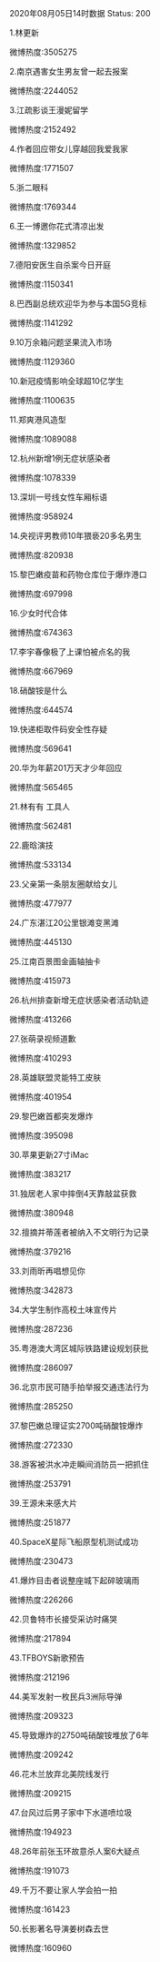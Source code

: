 2020年08月05日14时数据
Status: 200

1.林更新

微博热度:3505275

2.南京遇害女生男友曾一起去报案

微博热度:2244052

3.江疏影谈王漫妮留学

微博热度:2152492

4.作者回应带女儿穿越回我爱我家

微博热度:1771507

5.浙二眼科

微博热度:1769344

6.王一博邀你花式清凉出发

微博热度:1329852

7.德阳安医生自杀案今日开庭

微博热度:1150341

8.巴西副总统欢迎华为参与本国5G竞标

微博热度:1141292

9.10万余箱问题坚果流入市场

微博热度:1129360

10.新冠疫情影响全球超10亿学生

微博热度:1100635

11.郑爽港风造型

微博热度:1089088

12.杭州新增1例无症状感染者

微博热度:1078339

13.深圳一号线女性车厢标语

微博热度:958924

14.央视评男教师10年猥亵20多名男生

微博热度:820938

15.黎巴嫩疫苗和药物仓库位于爆炸港口

微博热度:697998

16.少女时代合体

微博热度:674363

17.李宇春像极了上课怕被点名的我

微博热度:667969

18.硝酸铵是什么

微博热度:644574

19.快递柜取件码安全性存疑

微博热度:569641

20.华为年薪201万天才少年回应

微博热度:565465

21.林有有 工具人

微博热度:562481

22.鹿晗演技

微博热度:533134

23.父亲第一条朋友圈献给女儿

微博热度:477977

24.广东湛江20公里银滩变黑滩

微博热度:445130

25.江南百景图金画轴抽卡

微博热度:415973

26.杭州排查新增无症状感染者活动轨迹

微博热度:413266

27.张萌录视频道歉

微博热度:410293

28.英雄联盟灵能特工皮肤

微博热度:401954

29.黎巴嫩首都突发爆炸

微博热度:395098

30.苹果更新27寸iMac

微博热度:383217

31.独居老人家中摔倒4天靠敲盆获救

微博热度:380948

32.擅摘并蒂莲者被纳入不文明行为记录

微博热度:379216

33.刘雨昕再唱想见你

微博热度:342873

34.大学生制作高校土味宣传片

微博热度:287236

35.粤港澳大湾区城际铁路建设规划获批

微博热度:286097

36.北京市民可随手拍举报交通违法行为

微博热度:285250

37.黎巴嫩总理证实2700吨硝酸铵爆炸

微博热度:272330

38.游客被洪水冲走瞬间消防员一把抓住

微博热度:253791

39.王源未来感大片

微博热度:251877

40.SpaceX星际飞船原型机测试成功

微博热度:230473

41.爆炸目击者说整座城下起碎玻璃雨

微博热度:226266

42.贝鲁特市长接受采访时痛哭

微博热度:217894

43.TFBOYS新歌预告

微博热度:212196

44.美军发射一枚民兵3洲际导弹

微博热度:209323

45.导致爆炸的2750吨硝酸铵堆放了6年

微博热度:209242

46.花木兰放弃北美院线发行

微博热度:209215

47.台风过后男子家中下水道喷垃圾

微博热度:194923

48.26年前张玉环故意杀人案6大疑点

微博热度:191073

49.千万不要让家人学会拍一拍

微博热度:161423

50.长影著名导演姜树森去世

微博热度:160960

